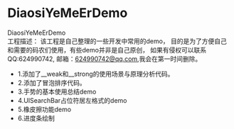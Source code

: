 # DiaosiYeMeErDemo  
DiaosiYeMeErDemo  
工程描述：
该工程是自己整理的一些开发中常用的demo，  目的是为了方便自己和需要的码农们使用，有些demo并非是自己原创，  如果有侵权可以联系QQ:624990742,  邮箱：624990742@qq.com,我会在第一时间删除。
- 1.添加了__weak和__strong的使用场景与原理分析代码。
- 2.添加了冒泡排序代码。
- 3.手势的基本使用总结demo
- 4.UISearchBar占位符居左格式的demo
- 5.橡皮擦功能demo
- 6.进度条绘制
 
